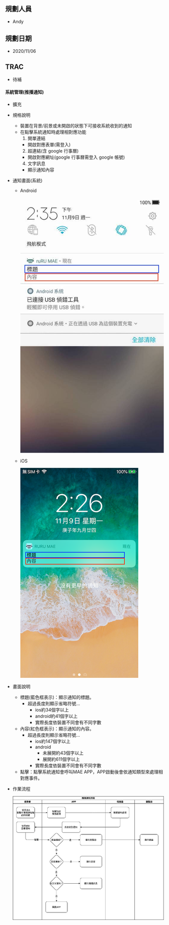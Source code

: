 ## <div id="user">規劃人員</div>
  * Andy

## <div id="updatedate">規劃日期</div>
  * 2020/11/06

## <div id="trac">TRAC</div>
  * 待補

#### <div id="notification_system">系統管理<path>(推播通知)</path></div>
* 擴充
* 規格說明
    * 裝置在背景/前景或未開啟的狀態下可接收系統收到的通知
    * 在點擊系統通知時處理相對應功能
      1. 開單連結
        * 開啟對應表單(需登入)
      2. 超連結(含 google 行事曆)
        * 開啟對應網址(google 行事曆需登入 google 帳號)
      4. 文字訊息
        * 顯示通知內容
* 通知畫面(系統)
  * Android

    ![Notification android](./image/notification_android.jpg)
  
  * iOS
  
    ![Notification ios](./image/notification_ios.png)

* 畫面說明
  * 標題(藍色框表示)：顯示通知的標題。
    * 超過長度則顯示省略符號...
      * ios約34個字以上
      * android約41個字以上
      * 實際長度依裝置不同會有不同字數
  * 內容(紅色框表示)：顯示通知的內容。
    * 超過長度則顯示省略符號...
      * ios約147個字以上
      * android
        * 未展開約43個字以上
        * 展開約611個字以上
      * 實際長度依裝置不同會有不同字數
  * 點擊：點擊系統通知會呼叫MAE APP，APP啟動後會依通知類型來處理相對應事件。

* 作業流程

  ![Notification System](./image/workflow_system.png)
